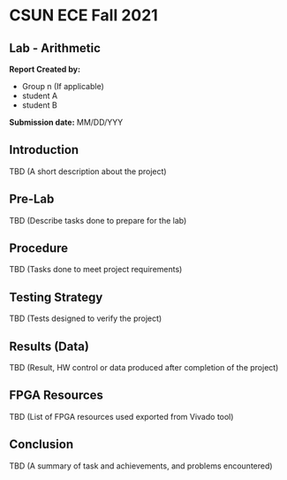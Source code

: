 # CSUN ECE Fall 2021
## Lab - Arithmetic

**Report Created by:**
- Group n (If applicable)
- student A
- student B

**Submission date:** MM/DD/YYY

## Introduction
TBD (A short description about the project)

## Pre-Lab
TBD (Describe tasks done to prepare for the lab)

## Procedure
TBD (Tasks done to meet project requirements)

## Testing Strategy
TBD (Tests designed to verify the project)

## Results (Data)
TBD (Result, HW control or data produced after completion of the project)

## FPGA Resources
TBD (List of FPGA resources used exported from Vivado tool)

## Conclusion
TBD (A summary of task and achievements, and problems encountered)

